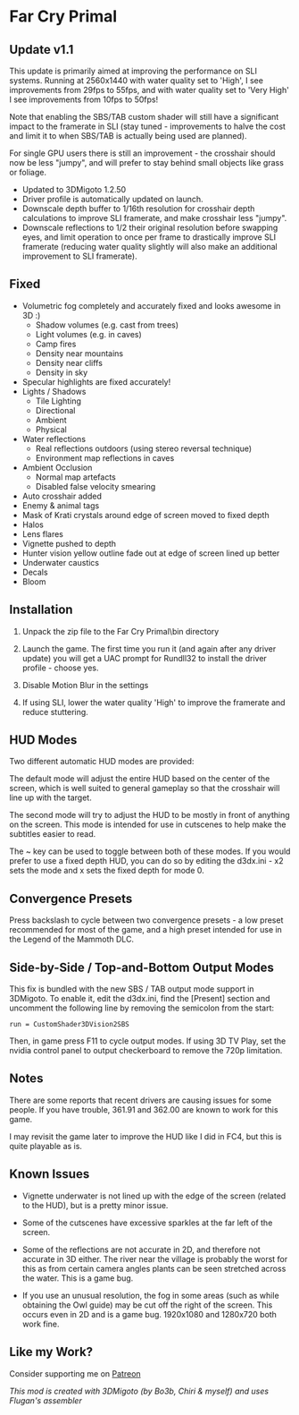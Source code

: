 Far Cry Primal
==============

Update v1.1
-----------
This update is primarily aimed at improving the performance on SLI systems.
Running at 2560x1440 with water quality set to 'High', I see improvements from
29fps to 55fps, and with water quality set to 'Very High' I see improvements
from 10fps to 50fps!

Note that enabling the SBS/TAB custom shader will still have a significant
impact to the framerate in SLI (stay tuned - improvements to halve the cost and
limit it to when SBS/TAB is actually being used are planned).

For single GPU users there is still an improvement - the crosshair should now
be less "jumpy", and will prefer to stay behind small objects like grass or
foliage.

- Updated to 3DMigoto 1.2.50
- Driver profile is automatically updated on launch.
- Downscale depth buffer to 1/16th resolution for crosshair depth calculations
  to improve SLI framerate, and make crosshair less "jumpy".
- Downscale reflections to 1/2 their original resolution before swapping eyes,
  and limit operation to once per frame to drastically improve SLI framerate
  (reducing water quality slightly will also make an additional improvement to
  SLI framerate).

Fixed
-----
- Volumetric fog completely and accurately fixed and looks awesome in 3D :)
	- Shadow volumes (e.g. cast from trees)
	- Light volumes (e.g. in caves)
	- Camp fires
	- Density near mountains
	- Density near cliffs
	- Density in sky
- Specular highlights are fixed accurately!
- Lights / Shadows
	- Tile Lighting
	- Directional
	- Ambient
	- Physical
- Water reflections
	- Real reflections outdoors (using stereo reversal technique)
	- Environment map reflections in caves
- Ambient Occlusion
	- Normal map artefacts
	- Disabled false velocity smearing
- Auto crosshair added
- Enemy & animal tags
- Mask of Krati crystals around edge of screen moved to fixed depth
- Halos
- Lens flares
- Vignette pushed to depth
- Hunter vision yellow outline fade out at edge of screen lined up better
- Underwater caustics
- Decals
- Bloom

Installation
------------
1. Unpack the zip file to the Far Cry Primal\bin directory

2. Launch the game. The first time you run it (and again after any driver
   update) you will get a UAC prompt for Rundll32 to install the driver
   profile - choose yes.

3. Disable Motion Blur in the settings

4. If using SLI, lower the water quality 'High' to improve the framerate and
   reduce stuttering.

HUD Modes
---------
Two different automatic HUD modes are provided:

The default mode will adjust the entire HUD based on the center of the screen,
which is well suited to general gameplay so that the crosshair will line up
with the target.

The second mode will try to adjust the HUD to be mostly in front of anything on
the screen. This mode is intended for use in cutscenes to help make the
subtitles easier to read.

The ~ key can be used to toggle between both of these modes. If you would
prefer to use a fixed depth HUD, you can do so by editing the d3dx.ini - x2
sets the mode and x sets the fixed depth for mode 0.

Convergence Presets
-------------------
Press backslash to cycle between two convergence presets - a low preset
recommended for most of the game, and a high preset intended for use in the
Legend of the Mammoth DLC.

Side-by-Side / Top-and-Bottom Output Modes
------------------------------------------
This fix is bundled with the new SBS / TAB output mode support in 3DMigoto. To
enable it, edit the d3dx.ini, find the [Present] section and uncomment the
following line by removing the semicolon from the start:

    run = CustomShader3DVision2SBS

Then, in game press F11 to cycle output modes. If using 3D TV Play, set the
nvidia control panel to output checkerboard to remove the 720p limitation.

Notes
-----
There are some reports that recent drivers are causing issues for some people.
If you have trouble, 361.91 and 362.00 are known to work for this game.

I may revisit the game later to improve the HUD like I did in FC4, but this is
quite playable as is.

Known Issues
------------
- Vignette underwater is not lined up with the edge of the screen (related to
  the HUD), but is a pretty minor issue.

- Some of the cutscenes have excessive sparkles at the far left of the screen.

- Some of the reflections are not accurate in 2D, and therefore not accurate in
  3D either. The river near the village is probably the worst for this as from
  certain camera angles plants can be seen stretched across the water. This is
  a game bug.

- If you use an unusual resolution, the fog in some areas (such as while
  obtaining the Owl guide) may be cut off the right of the screen. This occurs
  even in 2D and is a game bug. 1920x1080 and 1280x720 both work fine.

Like my Work?
-------------
Consider supporting me on [Patreon](https://www.patreon.com/DarkStarSword)

_This mod is created with 3DMigoto (by Bo3b, Chiri & myself) and uses Flugan's
assembler_
